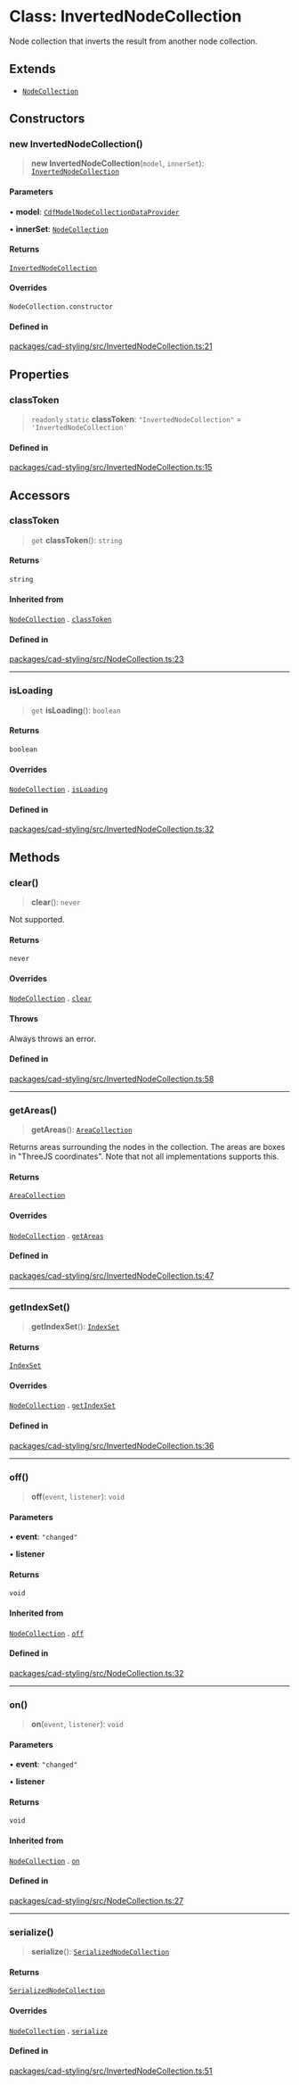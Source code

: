 # Class: InvertedNodeCollection

Node collection that inverts the result from another node collection.

## Extends

- [`NodeCollection`](NodeCollection.md)

## Constructors

### new InvertedNodeCollection()

> **new InvertedNodeCollection**(`model`, `innerSet`): [`InvertedNodeCollection`](InvertedNodeCollection.md)

#### Parameters

• **model**: [`CdfModelNodeCollectionDataProvider`](../interfaces/CdfModelNodeCollectionDataProvider.md)

• **innerSet**: [`NodeCollection`](NodeCollection.md)

#### Returns

[`InvertedNodeCollection`](InvertedNodeCollection.md)

#### Overrides

`NodeCollection.constructor`

#### Defined in

[packages/cad-styling/src/InvertedNodeCollection.ts:21](https://github.com/cognitedata/reveal/blob/2acd9d17229d2bc8e309653b4d6a39ad941e44f1/viewer/packages/cad-styling/src/InvertedNodeCollection.ts#L21)

## Properties

### classToken

> `readonly` `static` **classToken**: `"InvertedNodeCollection"` = `'InvertedNodeCollection'`

#### Defined in

[packages/cad-styling/src/InvertedNodeCollection.ts:15](https://github.com/cognitedata/reveal/blob/2acd9d17229d2bc8e309653b4d6a39ad941e44f1/viewer/packages/cad-styling/src/InvertedNodeCollection.ts#L15)

## Accessors

### classToken

> `get` **classToken**(): `string`

#### Returns

`string`

#### Inherited from

[`NodeCollection`](NodeCollection.md) . [`classToken`](NodeCollection.md#classtoken)

#### Defined in

[packages/cad-styling/src/NodeCollection.ts:23](https://github.com/cognitedata/reveal/blob/2acd9d17229d2bc8e309653b4d6a39ad941e44f1/viewer/packages/cad-styling/src/NodeCollection.ts#L23)

***

### isLoading

> `get` **isLoading**(): `boolean`

#### Returns

`boolean`

#### Overrides

[`NodeCollection`](NodeCollection.md) . [`isLoading`](NodeCollection.md#isloading)

#### Defined in

[packages/cad-styling/src/InvertedNodeCollection.ts:32](https://github.com/cognitedata/reveal/blob/2acd9d17229d2bc8e309653b4d6a39ad941e44f1/viewer/packages/cad-styling/src/InvertedNodeCollection.ts#L32)

## Methods

### clear()

> **clear**(): `never`

Not supported.

#### Returns

`never`

#### Overrides

[`NodeCollection`](NodeCollection.md) . [`clear`](NodeCollection.md#clear)

#### Throws

Always throws an error.

#### Defined in

[packages/cad-styling/src/InvertedNodeCollection.ts:58](https://github.com/cognitedata/reveal/blob/2acd9d17229d2bc8e309653b4d6a39ad941e44f1/viewer/packages/cad-styling/src/InvertedNodeCollection.ts#L58)

***

### getAreas()

> **getAreas**(): [`AreaCollection`](../interfaces/AreaCollection.md)

Returns areas surrounding the nodes in the collection. The areas
are boxes in "ThreeJS coordinates". Note that not all
implementations supports this.

#### Returns

[`AreaCollection`](../interfaces/AreaCollection.md)

#### Overrides

[`NodeCollection`](NodeCollection.md) . [`getAreas`](NodeCollection.md#getareas)

#### Defined in

[packages/cad-styling/src/InvertedNodeCollection.ts:47](https://github.com/cognitedata/reveal/blob/2acd9d17229d2bc8e309653b4d6a39ad941e44f1/viewer/packages/cad-styling/src/InvertedNodeCollection.ts#L47)

***

### getIndexSet()

> **getIndexSet**(): [`IndexSet`](IndexSet.md)

#### Returns

[`IndexSet`](IndexSet.md)

#### Overrides

[`NodeCollection`](NodeCollection.md) . [`getIndexSet`](NodeCollection.md#getindexset)

#### Defined in

[packages/cad-styling/src/InvertedNodeCollection.ts:36](https://github.com/cognitedata/reveal/blob/2acd9d17229d2bc8e309653b4d6a39ad941e44f1/viewer/packages/cad-styling/src/InvertedNodeCollection.ts#L36)

***

### off()

> **off**(`event`, `listener`): `void`

#### Parameters

• **event**: `"changed"`

• **listener**

#### Returns

`void`

#### Inherited from

[`NodeCollection`](NodeCollection.md) . [`off`](NodeCollection.md#off)

#### Defined in

[packages/cad-styling/src/NodeCollection.ts:32](https://github.com/cognitedata/reveal/blob/2acd9d17229d2bc8e309653b4d6a39ad941e44f1/viewer/packages/cad-styling/src/NodeCollection.ts#L32)

***

### on()

> **on**(`event`, `listener`): `void`

#### Parameters

• **event**: `"changed"`

• **listener**

#### Returns

`void`

#### Inherited from

[`NodeCollection`](NodeCollection.md) . [`on`](NodeCollection.md#on)

#### Defined in

[packages/cad-styling/src/NodeCollection.ts:27](https://github.com/cognitedata/reveal/blob/2acd9d17229d2bc8e309653b4d6a39ad941e44f1/viewer/packages/cad-styling/src/NodeCollection.ts#L27)

***

### serialize()

> **serialize**(): [`SerializedNodeCollection`](../type-aliases/SerializedNodeCollection.md)

#### Returns

[`SerializedNodeCollection`](../type-aliases/SerializedNodeCollection.md)

#### Overrides

[`NodeCollection`](NodeCollection.md) . [`serialize`](NodeCollection.md#serialize)

#### Defined in

[packages/cad-styling/src/InvertedNodeCollection.ts:51](https://github.com/cognitedata/reveal/blob/2acd9d17229d2bc8e309653b4d6a39ad941e44f1/viewer/packages/cad-styling/src/InvertedNodeCollection.ts#L51)
